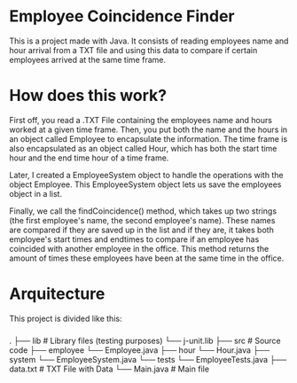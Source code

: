 # Employee Coincidence Finder
This is a project made with Java. It consists of reading employees name and hour arrival from a TXT file and using this data to compare if certain employees arrived at the same time frame.

# How does this work?

First off, you read a .TXT File containing the employees name and hours worked at a given time frame. Then, you put both the name and the hours in an object called Employee to encapsulate the information. The time frame is also encapsulated as an object called Hour, which has both the start time hour and the end time hour of a time frame.

Later, I created a EmployeeSystem object to handle the operations with the object Employee. This EmployeeSystem object lets us save the employees object in a list.

Finally, we call the findCoincidence() method, which takes up two strings (the first employee's name, the second employee's name). These names are compared if they are saved up in the list and if they are, it takes both employee's start times and endtimes to compare if an employee has coincided with another employee in the office. This method returns the amount of times these employees have been at the same time in the office.

# Arquitecture

This project is divided like this:

###
.
├── lib                   # Library files (testing purposes)
    └── j-unit.lib
├── src                    # Source code
    ├── employee
        └── Employee.java
    ├── hour
        └── Hour.java
    ├── system
        └── EmployeeSystem.java
    └── tests
         └── EmployeeTests.java
├── data.txt                  # TXT File with Data
└── Main.java                   # Main file
